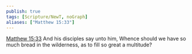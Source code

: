 ```yaml
---
publish: true
tags: [Scripture/NewT, noGraph]
aliases: ["Matthew 15:33"]
---
```

[Matthew 15:33](https://churchofjesuschrist.org/study/scriptures/nt/matt/15?lang=eng&id=p33#p33) And his disciples say unto him, Whence should we have so much bread in the wilderness, as to fill so great a multitude?
